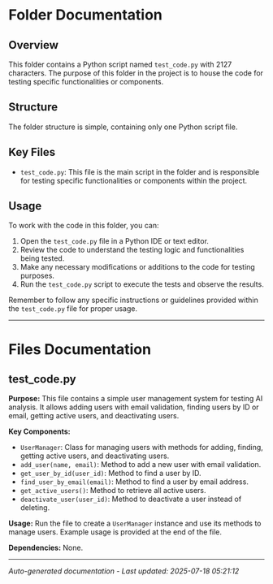 # Folder Documentation

## Overview
This folder contains a Python script named `test_code.py` with 2127 characters. The purpose of this folder in the project is to house the code for testing specific functionalities or components.

## Structure
The folder structure is simple, containing only one Python script file.

## Key Files
- `test_code.py`: This file is the main script in the folder and is responsible for testing specific functionalities or components within the project.

## Usage
To work with the code in this folder, you can:
1. Open the `test_code.py` file in a Python IDE or text editor.
2. Review the code to understand the testing logic and functionalities being tested.
3. Make any necessary modifications or additions to the code for testing purposes.
4. Run the `test_code.py` script to execute the tests and observe the results.

Remember to follow any specific instructions or guidelines provided within the `test_code.py` file for proper usage.

---

# Files Documentation

## test_code.py

**Purpose:** This file contains a simple user management system for testing AI analysis. It allows adding users with email validation, finding users by ID or email, getting active users, and deactivating users.

**Key Components:**
- `UserManager`: Class for managing users with methods for adding, finding, getting active users, and deactivating users.
- `add_user(name, email)`: Method to add a new user with email validation.
- `get_user_by_id(user_id)`: Method to find a user by ID.
- `find_user_by_email(email)`: Method to find a user by email address.
- `get_active_users()`: Method to retrieve all active users.
- `deactivate_user(user_id)`: Method to deactivate a user instead of deleting.

**Usage:** Run the file to create a `UserManager` instance and use its methods to manage users. Example usage is provided at the end of the file.

**Dependencies:** None.

---
*Auto-generated documentation - Last updated: 2025-07-18 05:21:12*
